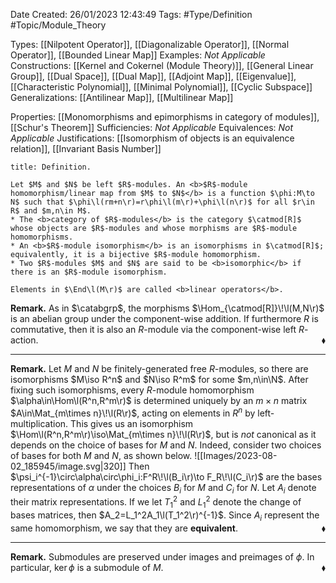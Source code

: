 <div class="topSpace"></div>

Date Created: 26/01/2023 12:43:49
Tags: #Type/Definition #Topic/Module_Theory

Types: [[Nilpotent Operator]], [[Diagonalizable Operator]], [[Normal Operator]], [[Bounded Linear Map]]
Examples: <i>Not Applicable</i>
Constructions: [[Kernel and Cokernel (Module Theory)]], [[General Linear Group]], [[Dual Space]], [[Dual Map]], [[Adjoint Map]], [[Eigenvalue]], [[Characteristic Polynomial]], [[Minimal Polynomial]], [[Cyclic Subspace]]
Generalizations: [[Antilinear Map]], [[Multilinear Map]]

Properties: [[Monomorphisms and epimorphisms in category of modules]], [[Schur's Theorem]]
Sufficiencies: <i>Not Applicable</i>
Equivalences: <i>Not Applicable</i>
Justifications: [[Isomorphism of objects is an equivalence relation]], [[Invariant Basis Number]]

``` ad-Definition
title: Definition.

Let $M$ and $N$ be left $R$-modules. An <b>$R$-module homomorphism/linear map from $M$ to $N$</b> is a function $\phi:M\to N$ such that $\phi\l(rm+n\r)=r\phi\l(m\r)+\phi\l(n\r)$ for all $r\in R$ and $m,n\in M$.
* The <b>category of $R$-modules</b> is the category $\catmod[R]$ whose objects are $R$-modules and whose morphisms are $R$-module homomorphisms.
* An <b>$R$-module isomorphism</b> is an isomorphisms in $\catmod[R]$; equivalently, it is a bijective $R$-module homomorphism.
* Two $R$-modules $M$ and $N$ are said to be <b>isomorphic</b> if there is an $R$-module isomorphism.

Elements in $\End\l(M\r)$ are called <b>linear operators</b>.

```

<b>Remark.</b> As in $\catabgrp$, the morphisms $\Hom_{\catmod[R]}\!\l(M,N\r)$ is an abelian group under the component-wise addition. If furthermore $R$ is commutative, then it is also an $R$-module via the component-wise left $R$-action.<span style="float:right;">$\blacklozenge$</span>

---

<b>Remark.</b> Let $M$ and $N$ be finitely-generated free $R$-modules, so there are isomorphisms $M\iso R^n$ and $N\iso R^m$ for some $m,n\in\N$. After fixing such isomorphisms, every $R$-module homomorphism $\alpha\in\Hom\l(R^n,R^m\r)$ is determined uniquely by an $m\times n$ matrix $A\in\Mat_{m\times n}\!\l(R\r)$, acting on elements in $R^n$ by left-multiplication. This gives us an isomorphism $\Hom\l(R^n,R^m\r)\iso\Mat_{m\times n}\!\l(R\r)$, but is <i>not</i> canonical as it depends on the choice of bases for $M$ and $N$. Indeed, consider two choices of bases for both $M$ and $N$, as shown below.
![[Images/2023-08-02_185945/image.svg|320]] Then $\psi_i^{-1}\circ\alpha\circ\phi_i:F^R\!\l(B_i\r)\to F_R\!\l(C_i\r)$ are the bases representations of $\alpha$ under the choices $B_i$ for $M$ and $C_i$ for $N$. Let $A_i$ denote their matrix representations. If we let $T_1^2$ and $L_1^2$ denote the change of bases matrices, then $A_2=L_1^2A_1\l(T_1^2\r)^{-1}$. Since $A_i$ represent the same homomorphism, we say that they are <b>equivalent</b>.<span style="float:right;">$\blacklozenge$</span>

---

<b>Remark.</b> Submodules are preserved under images and preimages of $\phi$. In particular, $\ker\phi$ is a submodule of $M$.<span style="float:right;">$\blacklozenge$</span>
